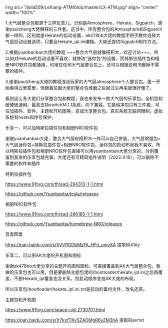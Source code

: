 img src="/laila509/LeXiang-ATM/blob/master/LX-ATM.jpg? align="center" width="100%"

1.大气层整合包都源于三样玩意儿，分别是Atmosphere，Hekate，Sigpatch，感谢paulzheng大佬解释的三件套。这当中，所有整合包的Atmosphere和Sigpatch都一样的，区别就是Hekate的启动设置，ak478bb大佬的教程手把手教你选择大气层启动设置选项，只要会Hekate_ipl.ini编辑。大佬还提供Sigpatch制作方法。

2.根据yuanbanban大佬的教程 +++整合大气层就像搭积木，欢迎讨论+++，所以如对Hekate的启动设置不喜欢，就修改“迷你包”的设置，而特斯拉插件包和相册NRO软件包都通用，可用在任何大气层整合包上，还可以根据说明书删掉不需要的插件。

3.谢谢paulzheng大佬的教程浅谈玩家的大气层atmosphere个人整合包。虽一开始看得云里雾里，但跟着前面大佬的整合包琢磨之后回过头再来就很好懂了。

看到这么多大佬们分享整合包和教程，我也来发布一款大气层的乐享包，全机型软破硬破通用，最高支持switch14.1.1系统，向下兼容。它是纯净包只有三件套，可任加插件、软件、主题和开机图等，变成乐享整合包。真实系统无联网限制，虚拟系统有hosts和序号保护。

乐享一，可以加特斯拉插件包和相册NRO软件包

谢谢yuanbanban大佬，整合大气层和搭积木一样可以自己拼装，大气层增强包=大气层迷你包+特斯拉插件包+相册NRO软件包，迷你包的启动布局我不喜欢，所以特斯拉插件包和相册NRO软件包直接可以用yuanbanban大佬分享的，分别覆盖到我发的乐享包就完事。大佬还有可精简组件说明（2022.4.16），可以删除不需要的软件和插件

特斯拉插件包

https://www.91tvg.com/thread-294313-1-1.html

https://github.com/Yuanbanba/tesla/releases

相册NRO软件包

https://www.91tvg.com/thread-286185-1-1.html

https://github.com/Yuanbanba/homebrew-NRO/releases

百度网盘

https://pan.baidu.com/s/1iVVflODbMzFA_HFn_umvXA    提取码41ey

乐享二，可以用AK大佬的开机图和图标

谢谢ak478bb大佬分享的主题开机图和图标，可直接覆盖到AK大气层整合包，我做的乐享包也可以用，但是要删除主题包里的/bootloader/hekate_ipl.ini之后再覆盖，不删Hekate_ipl覆盖也没关系，但启动顺序变成AK大佬的布局。

所以乐享包/bootloader/hekate_ipl.ini.txt是启动的备份文件，改名还原。

主题包和开机图

https://www.91tvg.com/space-uid-2730701.html

https://pan.baidu.com/s/1t7kvfTKvSZAOMgR6yZM3hA     提取码avmd


